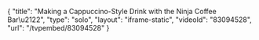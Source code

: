 {
    "title": "Making a Cappuccino-Style Drink with the Ninja Coffee Bar\u2122",
    "type": "solo",
    "layout": "iframe-static",
    "videoId": "83094528",
    "url": "\/tvpembed\/83094528"
}